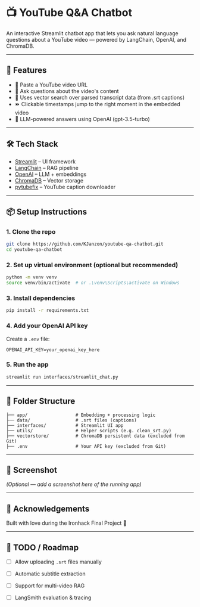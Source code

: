 # 📺 YouTube Q&A Chatbot

An interactive Streamlit chatbot app that lets you ask natural language questions about a YouTube video — powered by LangChain, OpenAI, and ChromaDB.

---

## 🚀 Features

- 🔗 Paste a YouTube video URL
- 🧠 Ask questions about the video's content
- 🧾 Uses vector search over parsed transcript data (from .srt captions)
- ⏩ Clickable timestamps jump to the right moment in the embedded video
- 🤖 LLM-powered answers using OpenAI (gpt-3.5-turbo)

---

## 🛠️ Tech Stack

- [Streamlit](https://streamlit.io) – UI framework
- [LangChain](https://www.langchain.com/) – RAG pipeline
- [OpenAI](https://platform.openai.com/) – LLM + embeddings
- [ChromaDB](https://www.trychroma.com/) – Vector storage
- [pytubefix](https://github.com/JuanBindez/pytubefix) – YouTube caption downloader

---

## 📦 Setup Instructions

### 1. Clone the repo
```bash
git clone https://github.com/KJanzon/youtube-qa-chatbot.git
cd youtube-qa-chatbot
```

### 2. Set up virtual environment (optional but recommended)
```bash
python -m venv venv
source venv/bin/activate  # or .\venv\Scripts\activate on Windows
```

### 3. Install dependencies
```bash
pip install -r requirements.txt
```

### 4. Add your OpenAI API key
Create a `.env` file:
```env
OPENAI_API_KEY=your_openai_key_here
```

### 5. Run the app
```bash
streamlit run interfaces/streamlit_chat.py
```

---

## 📁 Folder Structure
```
├── app/                  # Embedding + processing logic
├── data/                 # .srt files (captions)
├── interfaces/           # Streamlit UI app
├── utils/                # Helper scripts (e.g. clean_srt.py)
├── vectorstore/          # ChromaDB persistent data (excluded from Git)
├── .env                  # Your API key (excluded from Git)
```

---

## 📸 Screenshot
_(Optional — add a screenshot here of the running app)_

---

## 🙌 Acknowledgements
Built with love during the Ironhack Final Project 💙

---

## 🧠 TODO / Roadmap
- [ ] Allow uploading `.srt` files manually
- [ ] Automatic subtitle extraction
- [ ] Support for multi-video RAG
- [ ] LangSmith evaluation & tracing


